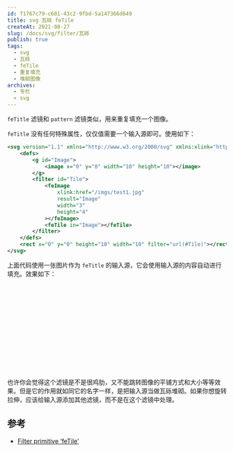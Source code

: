 ```yaml
---
id: f1767c79-c681-43c2-9fbd-5a147366d649
title: svg 瓦砾 feTile
createAt: 2021-08-27
slug: /docs/svg/filter/瓦砾
publish: true
tags:
  - svg
  - 瓦砾
  - feTile
  - 重复填充
  - 堆砌图像
archives:
  - 专栏
  - svg
---
```


`feTitle` 滤镜和 `pattern` 滤镜类似，用来重复填充一个图像。

`feTitle` 没有任何特殊属性，仅仅值需要一个输入源即可。使用如下：

```xml
<svg version="1.1" xmlns="http://www.w3.org/2000/svg" xmlns:xlink="http://www.w3.org/1999/xlink" width="200" height="200" viewBox="0 0 10 10">
	<defs>
		<g id="Image">
			<image x="0" y="0" width="10" height="10"></image>
		</g>
		<filter id="Tile">
			<feImage
				xlink:href="/imgs/test1.jpg"
				result="Image"
				width="3"
				height="4"
			></feImage>
			<feTile in="Image"></feTile>
		</filter>
	</defs>
	<rect x="0" y="0" height="10" width="10" filter="url(#Tile)"></rect>
</svg>
```

上面代码使用一张图片作为 `feTitle` 的输入源，它会使用输入源的内容自动进行填充。效果如下：

<svg version="1.1" xmlns="http://www.w3.org/2000/svg" xmlns:xlink="http://www.w3.org/1999/xlink" width="200" height="200" viewBox="0 0 10 10">
	<defs>
		<g id="Image">
			<image x="0" y="0" width="10" height="10"></image>
		</g>
		<filter id="Tile">
			<feImage xlink:href="/imgs/test1.jpg" result="Image" width="3" height="4"></feImage>
			<feTile in="Image"></feTile>
		</filter>
	</defs>
	<rect x="0" y="0" height="10" width="10" filter="url(#Tile)"></rect>
</svg>

也许你会觉得这个滤镜是不是很鸡肋，又不能跳转图像的平铺方式和大小等等效果。但是它的作用就如同它的名字一样，是把输入源当做瓦砾堆砌。如果你想旋转拉伸，应该给输入源添加其他滤镜，而不是在这个滤镜中处理。

## 参考

- [Filter primitive ‘feTile’][1]

[1]: https://www.w3.org/TR/SVG11/filters.html#feTileElement
